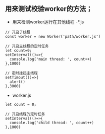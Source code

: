 ## 用来测试校验worker的方法；
- 用来检测worker运行在其他线程
-*.js
```
// 开启子线程
const worker = new Worker('path/worker.js')

// 开启主线程的定时任务
let count=0;
setInterval(()=>{
  console.log('main thread: ', count++)
},1000)

// 定时挂起主线程
setTimout(()=>{
  alert()
},3000)

```

- worker.js
```
let count = 0;

// 开启线程的定时任务
setInterval(()=>{
  console.log('child thread: ', count++)
},1000)

```